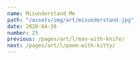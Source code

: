 ```yaml
---
name: Misunderstand Me
path: "/assets/img/art/misunderstand.jpg"
date: 2020-04-26
number: 25
previous: /pages/art/l/man-with-knife/
next: /pages/art/l/poem-with-kitty/
---
```


